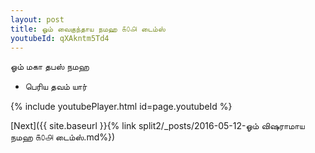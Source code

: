 ```yaml
---
layout: post
title: ஓம் வைகுந்தாய நமஹ ௧௦௮ டைம்ஸ்
youtubeId: qXAkntm5Td4
---
```

 
 
 ஓம் மகா தபஸ் நமஹ  
 
 -  பெரிய தவம் யார் 
 
  
 
  
 
 
 
 
 
 


{% include youtubePlayer.html id=page.youtubeId %}
 
[Next]({{ site.baseurl }}{% link  split2/_posts/2016-05-12-ஓம் விஷராமாய நமஹ ௧௦௮ டைம்ஸ்.md%})
 
